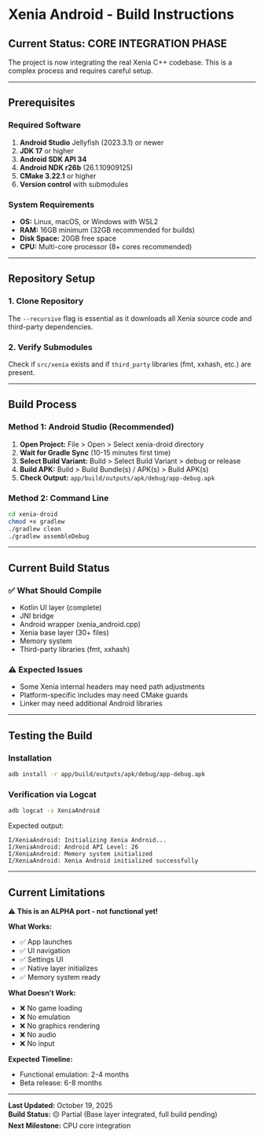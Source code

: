 # Xenia Android - Build Instructions

## Current Status: CORE INTEGRATION PHASE

The project is now integrating the real Xenia C++ codebase. This is a complex process and requires careful setup.

---

## Prerequisites

### Required Software
1. **Android Studio** Jellyfish (2023.3.1) or newer
2. **JDK 17** or higher  
3. **Android SDK API 34**
4. **Android NDK r26b** (26.1.10909125)
5. **CMake 3.22.1** or higher
6. **Version control** with submodules

### System Requirements
- **OS:** Linux, macOS, or Windows with WSL2
- **RAM:** 16GB minimum (32GB recommended for builds)
- **Disk Space:** 20GB free space
- **CPU:** Multi-core processor (8+ cores recommended)

---

## Repository Setup

### 1. Clone Repository
The `--recursive` flag is essential as it downloads all Xenia source code and third-party dependencies.

### 2. Verify Submodules
Check if `src/xenia` exists and if `third_party` libraries (fmt, xxhash, etc.) are present.

---

## Build Process

### Method 1: Android Studio (Recommended)

1. **Open Project:** File > Open > Select xenia-droid directory
2. **Wait for Gradle Sync** (10-15 minutes first time)
3. **Select Build Variant:** Build > Select Build Variant > debug or release
4. **Build APK:** Build > Build Bundle(s) / APK(s) > Build APK(s)
5. **Check Output:** `app/build/outputs/apk/debug/app-debug.apk`

### Method 2: Command Line

```bash
cd xenia-droid
chmod +x gradlew
./gradlew clean
./gradlew assembleDebug
```

---

## Current Build Status

### ✅ What Should Compile
- Kotlin UI layer (complete)
- JNI bridge
- Android wrapper (xenia_android.cpp)
- Xenia base layer (30+ files)
- Memory system
- Third-party libraries (fmt, xxhash)

### ⚠️ Expected Issues
- Some Xenia internal headers may need path adjustments
- Platform-specific includes may need CMake guards
- Linker may need additional Android libraries

---

## Testing the Build

### Installation
```bash
adb install -r app/build/outputs/apk/debug/app-debug.apk
```

### Verification via Logcat
```bash
adb logcat -s XeniaAndroid
```

Expected output:
```
I/XeniaAndroid: Initializing Xenia Android...
I/XeniaAndroid: Android API Level: 26
I/XeniaAndroid: Memory system initialized
I/XeniaAndroid: Xenia Android initialized successfully
```

---

## Current Limitations

⚠️ **This is an ALPHA port - not functional yet!**

**What Works:**
- ✅ App launches
- ✅ UI navigation
- ✅ Settings UI
- ✅ Native layer initializes
- ✅ Memory system ready

**What Doesn't Work:**
- ❌ No game loading
- ❌ No emulation
- ❌ No graphics rendering
- ❌ No audio
- ❌ No input

**Expected Timeline:**
- Functional emulation: 2-4 months
- Beta release: 6-8 months

---

**Last Updated:** October 19, 2025  
**Build Status:** 🟡 Partial (Base layer integrated, full build pending)  
**Next Milestone:** CPU core integration
